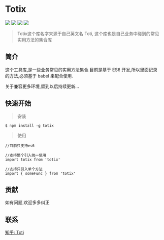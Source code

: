 # Totix

![](https://img.shields.io/badge/node-%3E%3D7.60-green.svg)
![](https://img.shields.io/badge/npm-v1.0.0-yellow.svg)
![](https://img.shields.io/badge/license-MIT-blue.svg)
![](https://img.shields.io/badge/ECMASCRIPT-ES6%2B-lightgrey.svg)




> Totix这个库名字来源于自己英文名 Toti, 这个库也是自己业务中碰到的常见实用方法的集合库



## 简介

这个工具库,是一些业务常见的实用方法集合.目前是基于 ES6 开发,所以里面记录的方法,必须基于 babel 来配合使用.



关于兼容更多环境,留到以后持续更新...



## 快速开始

> 安装

    $ npm install -g totix



> 使用

    //目前只支持es6
    
    //支持整个引入统一使用
    import totix from 'totix'
    
    //支持只引入单个方法
    import { someFunc } from 'totix'
    



## 贡献

如有问题,欢迎多多纠正



## 联系

[知乎: Toti](https://www.zhihu.com/people/totihuang/activities)



